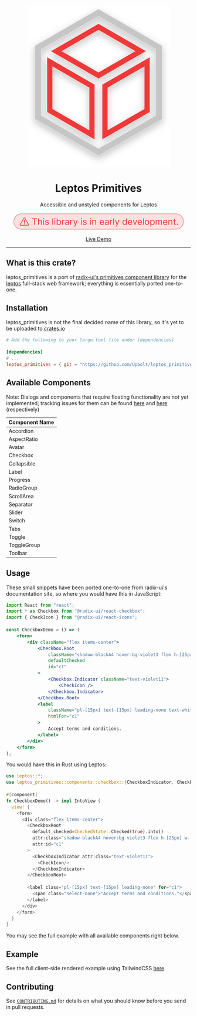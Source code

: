 <p align="center" dir="auto">
    <img src="assets/logo.svg"/>
</p>

<h1 align="center" tabindex="-1" class="heading-element" dir="auto">Leptos Primitives</h1>

<p align="center">
    Accessible and unstyled components for Leptos
</p>

<p align="center" dir="auto">
    <img src="assets/early_dev.svg"/>
</p>

<p align="center">
    <a href="https://upbolt.github.io/leptos_primitives">Live Demo</a>
</p>

<hr />

## What is this crate?

leptos_primitives is a port of [radix-ui's primitives component library](https://github.com/radix-ui/primitives) for
the [leptos](https://github.com/leptos-rs/leptos) full-stack web framework; everything is
essentially ported one-to-one.

## Installation

leptos_primitives is not the final decided name of this library, so it's yet to be uploaded to [crates.io](https://crates.io)

```toml
# Add the following to your Cargo.toml file under [dependencies]

[dependencies]
# ...
leptos_primitives = { git = "https://github.com/Upbolt/leptos_primitives.git" }
```

## Available Components

Note: Dialogs and components that require floating functionality are not yet implemented; tracking issues for them can be found [here](https://github.com/Upbolt/leptos_primitives/issues/4) and [here](https://github.com/Upbolt/leptos_primitives/issues/2) (respectively)

| Component Name |
| -------------- |
| Accordion      |
| AspectRatio    |
| Avatar         |
| Checkbox       |
| Collapsible    |
| Label          |
| Progress       |
| RadioGroup     |
| ScrollArea     |
| Separator      |
| Slider         |
| Switch         |
| Tabs           |
| Toggle         |
| ToggleGroup    |
| Toolbar        |

## Usage

These small snippets have been ported one-to-one from radix-ui's documentation site, so where you would have this in JavaScript:

```jsx
import React from "react";
import * as Checkbox from "@radix-ui/react-checkbox";
import { CheckIcon } from "@radix-ui/react-icons";

const CheckboxDemo = () => (
	<form>
		<div className="flex items-center">
			<Checkbox.Root
				className="shadow-blackA4 hover:bg-violet3 flex h-[25px] w-[25px] appearance-none items-center justify-center rounded-[4px] bg-white shadow-[0_2px_10px] outline-none focus:shadow-[0_0_0_2px_black]"
				defaultChecked
				id="c1"
			>
				<Checkbox.Indicator className="text-violet11">
					<CheckIcon />
				</Checkbox.Indicator>
			</Checkbox.Root>
			<label
				className="pl-[15px] text-[15px] leading-none text-white"
				htmlFor="c1"
			>
				Accept terms and conditions.
			</label>
		</div>
	</form>
);
```

You would have this in Rust using Leptos:

```rust
use leptos::*;
use leptos_primitives::components::checkbox::{CheckboxIndicator, CheckboxRoot, CheckedState};

#[component]
fn CheckboxDemo() -> impl IntoView {
  view! {
    <form>
      <div class="flex items-center">
        <CheckboxRoot
          default_checked=CheckedState::Checked(true).into()
          attr:class="shadow-blackA4 hover:bg-violet3 flex h-[25px] w-[25px] appearance-none items-center justify-center rounded-[4px] bg-white shadow-[0_2px_10px] outline-none focus:shadow-[0_0_0_2px_black]"
          attr:id="c1"
        >
          <CheckboxIndicator attr:class="text-violet11">
            <CheckIcon/>
          </CheckboxIndicator>
        </CheckboxRoot>

        <label class="pl-[15px] text-[15px] leading-none" for="c1">
          <span class="select-none">"Accept terms and conditions."</span>
        </label>
      </div>
    </form>
  }
}
```

You may see the full example with all available components right below.

## Example

See the full client-side rendered example using TailwindCSS [here](https://github.com/Upbolt/leptos_primitives/tree/master/examples/csr-with-tailwind)

## Contributing

See [`CONTRIBUTING.md`](/CONTRIBUTING.md) for details on what you should know before you send in pull requests.
